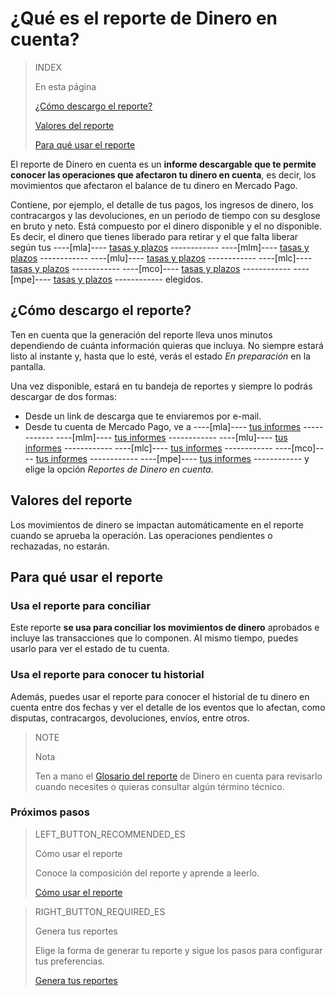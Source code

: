 # ¿Qué es el reporte de Dinero en cuenta?


> INDEX
>
> En esta página
>
> [¿Cómo descargo el reporte?](#bookmark_¿cómo_descargo_el_reporte?)
>
> [Valores del reporte](#bookmark_valores_del_reporte)
>
> [Para qué usar el reporte](#bookmark_para_qué_usar_el_reporte)
>


El reporte de Dinero en cuenta es un **informe descargable que te permite conocer las operaciones que afectaron tu dinero en cuenta**, es decir, los movimientos que afectaron el balance de tu dinero en Mercado Pago.

Contiene, por ejemplo, el detalle de tus pagos, los ingresos de dinero, los contracargos y las devoluciones, en un periodo de tiempo con su desglose en bruto y neto. Está compuesto por el dinero disponible y el no disponible. Es decir, el dinero que tienes liberado para retirar y el que falta liberar según tus ----[mla]---- [tasas y plazos](https://www.mercadopago.com.ar/settings/release-options) ------------ ----[mlm]---- [tasas y plazos](https://www.mercadopago.com.mlm/settings/release-options) ------------ ----[mlu]---- [tasas y plazos](https://www.mercadopago.com.uy/settings/release-options) ------------ ----[mlc]---- [tasas y plazos](https://www.mercadopago.com.cl/settings/release-options) ------------ ----[mco]---- [tasas y plazos](https://www.mercadopago.com.co/settings/release-options) ------------ ----[mpe]---- [tasas y plazos](https://www.mercadopago.com.pe/settings/release-options) ------------ elegidos.

## ¿Cómo descargo el reporte?

Ten en cuenta que la generación del reporte lleva unos minutos dependiendo de cuánta información quieras que incluya. No siempre estará listo al instante y, hasta que lo esté, verás el estado *En preparación* en la pantalla.

Una vez disponible, estará en tu bandeja de reportes y siempre lo podrás descargar de dos formas: 

* Desde un link de descarga que te enviaremos por e-mail.
* Desde tu cuenta de Mercado Pago, ve a ----[mla]---- [tus informes](https://www.mercadopago.com.ar/balance/reports?page=1#!/settlement-report) ------------ ----[mlm]---- [tus informes](https://www.mercadopago.com.mx/balance/reports?page=1#!/settlement-report) ------------ ----[mlu]---- [tus informes](https://www.mercadopago.com.uy/balance/reports?page=1#!/settlement-report) ------------ ----[mlc]---- [tus informes](https://www.mercadopago.cl/balance/reports?page=1#!/settlement-report) ------------ ----[mco]---- [tus informes](https://www.mercadopago.com.co/balance/reports?page=1#!/settlement-report) ------------ ----[mpe]---- [tus informes](https://www.mercadopago.com.pe/balance/reports?page=1#!/settlement-report) ------------ y elige la opción *Reportes de Dinero en cuenta*. 


## Valores del reporte

Los movimientos de dinero se impactan automáticamente en el reporte cuando se aprueba la operación. Las operaciones pendientes o rechazadas, no estarán.

## Para qué usar el reporte

### Usa el reporte para conciliar

Este reporte **se usa para conciliar los movimientos de dinero** aprobados e incluye las transacciones que lo componen. Al mismo tiempo, puedes usarlo para ver el estado de tu cuenta.

### Usa el reporte para conocer tu historial

Además, puedes usar el reporte para conocer el historial de tu dinero en cuenta entre dos fechas y ver el detalle de los eventos que lo afectan, como disputas, contracargos, devoluciones, envíos, entre otros.

> NOTE
>
> Nota
>
> Ten a mano el [Glosario del reporte](https://www.mercadopago.com.ar/developers/es/guides/manage-account/account-money/glossary/) de Dinero en cuenta para revisarlo cuando necesites o quieras consultar algún término técnico.


### Próximos pasos

> LEFT_BUTTON_RECOMMENDED_ES
>
> Cómo usar el reporte
>
> Conoce la composición del reporte y aprende a leerlo.
>
> [Cómo usar el reporte](https://www.mercadopago.com.ar/developers/es/guides/manage-account/account-money/how-to-use/)

> RIGHT_BUTTON_REQUIRED_ES
>
> Genera tus reportes
>
> Elige la forma de generar tu reporte y sigue los pasos para configurar tus preferencias.
>
> [Genera tus reportes](https://www.mercadopago.com.ar/developers/es/guides/manage-account/account-money/generate/)
